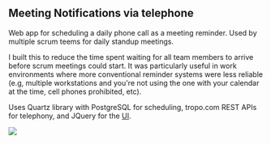 ## Meeting Notifications via telephone

Web app for scheduling a daily phone call as a meeting reminder. Used by multiple scrum teems for daily standup meetings. 

I built this to reduce the time spent waiting for all team members to arrive before scrum meetings could start. It was particularly useful in work environments where more conventional reminder systems were less reliable (e.g, multiple workstations and you're not using the one with your calendar at the time, cell phones prohibited, etc).

Uses Quartz library with PostgreSQL for scheduling, tropo.com REST APIs for telephony, and JQuery for the [UI](https://github.com/randyb/hobby-apps/blob/master/src/main/resources/scrum/index.html).

![](http://randyb.org/scrum.png) 
